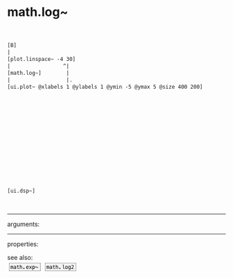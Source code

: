 # math.log~

```


[B]
|
[plot.linspace~ -4 30]
|                 ^|
[math.log~]        |
|                  |.
[ui.plot~ @xlabels 1 @ylabels 1 @ymin -5 @ymax 5 @size 400 200]














[ui.dsp~]

            
```
---
arguments:


---
properties:


see also:<br>
![math.exp~](img/object_math.exp~.png)
![math.log2](img/object_math.log2.png)
